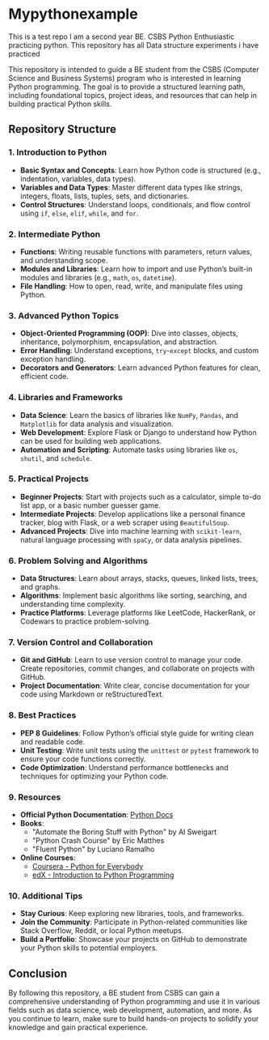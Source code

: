 # Mypythonexample
This is a test repo
I am a second year BE. CSBS Python Enthusiastic practicing python.
This repository has all Data structure experiments i have practiced


This repository is intended to guide a BE student from the CSBS (Computer Science and Business Systems) program who is interested in learning Python programming. The goal is to provide a structured learning path, including foundational topics, project ideas, and resources that can help in building practical Python skills.

## Repository Structure

### 1. **Introduction to Python**
   - **Basic Syntax and Concepts**: Learn how Python code is structured (e.g., indentation, variables, data types).
   - **Variables and Data Types**: Master different data types like strings, integers, floats, lists, tuples, sets, and dictionaries.
   - **Control Structures**: Understand loops, conditionals, and flow control using `if`, `else`, `elif`, `while`, and `for`.

### 2. **Intermediate Python**
   - **Functions**: Writing reusable functions with parameters, return values, and understanding scope.
   - **Modules and Libraries**: Learn how to import and use Python’s built-in modules and libraries (e.g., `math`, `os`, `datetime`).
   - **File Handling**: How to open, read, write, and manipulate files using Python.

### 3. **Advanced Python Topics**
   - **Object-Oriented Programming (OOP)**: Dive into classes, objects, inheritance, polymorphism, encapsulation, and abstraction.
   - **Error Handling**: Understand exceptions, `try`-`except` blocks, and custom exception handling.
   - **Decorators and Generators**: Learn advanced Python features for clean, efficient code.

### 4. **Libraries and Frameworks**
   - **Data Science**: Learn the basics of libraries like `NumPy`, `Pandas`, and `Matplotlib` for data analysis and visualization.
   - **Web Development**: Explore Flask or Django to understand how Python can be used for building web applications.
   - **Automation and Scripting**: Automate tasks using libraries like `os`, `shutil`, and `schedule`.

### 5. **Practical Projects**
   - **Beginner Projects**: Start with projects such as a calculator, simple to-do list app, or a basic number guesser game.
   - **Intermediate Projects**: Develop applications like a personal finance tracker, blog with Flask, or a web scraper using `BeautifulSoup`.
   - **Advanced Projects**: Dive into machine learning with `scikit-learn`, natural language processing with `spaCy`, or data analysis pipelines.

### 6. **Problem Solving and Algorithms**
   - **Data Structures**: Learn about arrays, stacks, queues, linked lists, trees, and graphs.
   - **Algorithms**: Implement basic algorithms like sorting, searching, and understanding time complexity.
   - **Practice Platforms**: Leverage platforms like LeetCode, HackerRank, or Codewars to practice problem-solving.

### 7. **Version Control and Collaboration**
   - **Git and GitHub**: Learn to use version control to manage your code. Create repositories, commit changes, and collaborate on projects with GitHub.
   - **Project Documentation**: Write clear, concise documentation for your code using Markdown or reStructuredText.

### 8. **Best Practices**
   - **PEP 8 Guidelines**: Follow Python’s official style guide for writing clean and readable code.
   - **Unit Testing**: Write unit tests using the `unittest` or `pytest` framework to ensure your code functions correctly.
   - **Code Optimization**: Understand performance bottlenecks and techniques for optimizing your Python code.

### 9. **Resources**
   - **Official Python Documentation**: [Python Docs](https://docs.python.org/3/)
   - **Books**: 
     - "Automate the Boring Stuff with Python" by Al Sweigart
     - "Python Crash Course" by Eric Matthes
     - "Fluent Python" by Luciano Ramalho
   - **Online Courses**: 
     - [Coursera - Python for Everybody](https://www.coursera.org/specializations/python)
     - [edX - Introduction to Python Programming](https://www.edx.org/course/introduction-to-python-programming)

### 10. **Additional Tips**
   - **Stay Curious**: Keep exploring new libraries, tools, and frameworks.
   - **Join the Community**: Participate in Python-related communities like Stack Overflow, Reddit, or local Python meetups.
   - **Build a Portfolio**: Showcase your projects on GitHub to demonstrate your Python skills to potential employers.

## Conclusion

By following this repository, a BE student from CSBS can gain a comprehensive understanding of Python programming and use it in various fields such as data science, web development, automation, and more. As you continue to learn, make sure to build hands-on projects to solidify your knowledge and gain practical experience.

